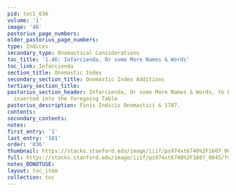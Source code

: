```yaml
---
pid: toc1_036
volume: '1'
image: '46'
pastorius_page_numbers: 
older_pastorius_page_numbers: 
type: Indices
secondary_type: Onomastical Considerations
toc_title: '1.46: Infarcienda, Or some More Names & Words'
toc_link: Infarcienda
section_title: Onomastic Index
secondary_section_title: Onomastic Index Additions
tertiary_section_title: 
pastorius_section_header: Infarcienda, Or some More Names & Words, to be stuff'd &
  inserted into the foregoing Table
pastorius_description: Finis Indicis Onomastici & 1707.
contents: 
secondary_contents: 
notes: 
first_entry: '1'
last_entry: '101'
order: '036'
thumbnail: https://stacks.stanford.edu/image/iiif/ps974xt6740%2F1607_0045/full/100,/0/default.jpg
full: https://stacks.stanford.edu/image/iiif/ps974xt6740%2F1607_0045/full/full/0/default.jpg
notes_DONOTUSE: 
layout: toc_item
collection: toc
---
```

